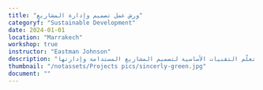 ```yaml
---
title: "ورش عمل تصميم وإدارة المشاريع"
categoryf: "Sustainable Development"
date: 2024-01-01
location: "Marrakech"
workshop: true
instructor: "Eastman Johnson"
description: "تعلّم التقنيات الأساسية لتصميم المشاريع المستدامة وإدارتها."
thumbnail: "/notassets/Projects pics/sincerly-green.jpg"
document: ""
---
```

